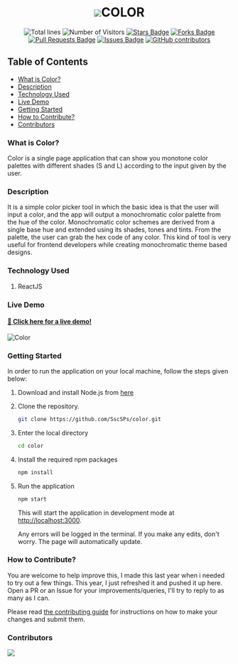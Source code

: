 <h1 align="center"><img src="https://github.com/SscSPs/color/raw/master/public/favicon.ico">COLOR</h1>

<div align="center">
  <img src="https://sloc.xyz/github/SscSPs/color" alt="Total lines">
  <img src="https://visitor-badge.laobi.icu/badge?page_id=aritra-tech/SscSPs.color" alt="Number of Visitors">
  <a href="https://github.com/SscSPs/color/stargazers"><img src="https://img.shields.io/github/stars/SscSPs/color" alt="Stars Badge" /></a>
  <a href="https://github.com/SscSPs/color/network/members"><img src="https://img.shields.io/github/forks/SscSPs/color" alt="Forks Badge" /></a>
  <a href="https://github.com/SscSPs/color/pulls"><img src="https://img.shields.io/github/issues-pr/SscSPs/color" alt="Pull Requests Badge" /></a>
  <a href="https://github.com/SscSPs/color/issues"><img src="https://img.shields.io/github/issues/SscSPs/color" alt="Issues Badge" /></a>
  <a href="https://github.com/SscSPs/color/graphs/contributors"><img alt="GitHub contributors" src="https://img.shields.io/github/contributors/SscSPs/color?color=2b9348"></a>
</div>


## Table of Contents
- [What is Color?](#what-is-color)
- [Description](#description)
- [Technology Used](#technology-used)
- [Live Demo](#live-demo)
- [Getting Started](#getting-started)
- [How to Contribute?](#how-to-contribute)
- [Contributors](#contributors)

### What is Color?
Color is a single page application that can show you monotone color palettes with different shades (S and L) according to the input given by the user.

### Description
It is a simple color picker tool in which the basic idea is that the user will input a color, and the app will output a monochromatic color palette from the hue of the color. Monochromatic color schemes are derived from a single base hue and extended using its shades, tones and tints. From the palette, the user can grab the hex code of any color. This kind of tool is very useful for frontend developers while creating monochromatic theme based designs.

### Technology Used
1) ReactJS

### Live Demo
#### [🎨 Click here for a live demo!](https://sscsps.github.io/color)

![Color](https://user-images.githubusercontent.com/96677760/194740917-6bd01c21-6dd8-4f7f-9372-2dd796a9630c.png)

### Getting Started
In order to run the application on your local machine, follow the steps given below:

1. Download and install Node.js from [here](https://nodejs.org/en) 
2. Clone the repository.

   ```sh
   git clone https://github.com/SscSPs/color.git
   ```
3. Enter the local directory

   ```sh
   cd color
   ```
3. Install the required npm packages

   ```sh
   npm install
   ```
4. Run the application 
    ```sh
    npm start
   ```
   This will start the application in development mode at [http://localhost:3000](http://localhost:3000).
   
   Any errors will be logged in the terminal. If you make any edits, don't worry. The page will automatically update.


### How to Contribute?
You are welcome to help improve this, I made this last year when i needed to try out a few things.
This year, I just refreshed it and pushed it up here.
Open a PR or an Issue for your improvements/queries, I'll try to reply to as many as I can.

Please read [the contributing guide](CONTRIBUTING.md) for instructions on how to make your changes and submit them.

### Contributors
<a href = "https://github.com/SscSPs/color/graphs/contributors">
  <img src = "https://contrib.rocks/image?repo=SscSPs/color"/>
</a>
